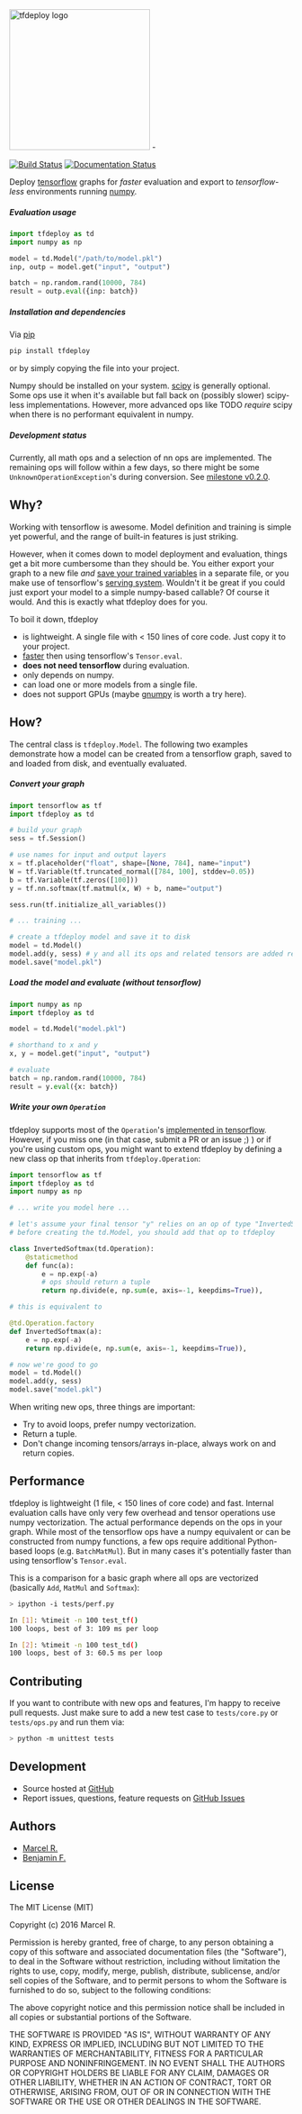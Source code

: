 <img src="https://raw.githubusercontent.com/riga/tfdeploy/master/logo.png" alt="tfdeploy logo" width="250"/>
-

[![Build Status](https://travis-ci.org/riga/tfdeploy.svg?branch=master)](https://travis-ci.org/riga/tfdeploy) [![Documentation Status](https://readthedocs.org/projects/tfdeploy/badge/?version=latest)](http://tfdeploy.readthedocs.org/en/latest/?badge=latest)

Deploy [tensorflow](https://www.tensorflow.org) graphs for *faster* evaluation and export to *tensorflow-less* environments running [numpy](http://www.numpy.org).


##### Evaluation usage

```python
import tfdeploy as td
import numpy as np

model = td.Model("/path/to/model.pkl")
inp, outp = model.get("input", "output")

batch = np.random.rand(10000, 784)
result = outp.eval({inp: batch})
```


##### Installation and dependencies

Via [pip](https://pypi.python.org/pypi/tfdeploy)

```bash
pip install tfdeploy
```

or by simply copying the file into your project.

Numpy should be installed on your system. [scipy](http://www.scipy.org/) is generally optional. Some ops use it when it's available but fall back on (possibly slower) scipy-less implementations. However, more advanced ops like TODO *require* scipy when there is no performant equivalent in numpy.


##### Development status

Currently, all math ops and a selection of nn ops are implemented. The remaining ops will follow within a few days, so there might be some  ``UnknownOperationException``'s during conversion. See [milestone v0.2.0](https://github.com/riga/tfdeploy/milestones/v0.2.0). 


## Why?

Working with tensorflow is awesome. Model definition and training is simple yet powerful, and the range of built-in features is just striking.

However, when it comes down to model deployment and evaluation, things get a bit more cumbersome than they should be. You either export your graph to a new file *and* [save your trained variables](https://www.tensorflow.org/versions/master/how_tos/variables/index.html#saving-variables) in a separate file, or you make use of tensorflow's [serving system](https://www.tensorflow.org/versions/master/tutorials/tfserve/index.html). Wouldn't it be great if you could just export your model to a simple numpy-based callable? Of course it would. And this is exactly what tfdeploy does for you.

To boil it down, tfdeploy

- is lightweight. A single file with < 150 lines of core code. Just copy it to your project.
- [faster](#performance) then using tensorflow's ``Tensor.eval``.
- **does not need tensorflow** during evaluation.
- only depends on numpy.
- can load one or more models from a single file.
- does not support GPUs (maybe [gnumpy](http://www.cs.toronto.edu/~tijmen/gnumpy.html) is worth a try here).


## How?

The central class is ``tfdeploy.Model``. The following two examples demonstrate how a model can be created from a tensorflow graph, saved to and loaded from disk, and eventually evaluated.

##### Convert your graph

```python
import tensorflow as tf
import tfdeploy as td

# build your graph
sess = tf.Session()

# use names for input and output layers
x = tf.placeholder("float", shape=[None, 784], name="input")
W = tf.Variable(tf.truncated_normal([784, 100], stddev=0.05))
b = tf.Variable(tf.zeros([100]))
y = tf.nn.softmax(tf.matmul(x, W) + b, name="output")

sess.run(tf.initialize_all_variables())

# ... training ...

# create a tfdeploy model and save it to disk
model = td.Model()
model.add(y, sess) # y and all its ops and related tensors are added recursively
model.save("model.pkl")
```

##### Load the model and evaluate (without tensorflow)

```python
import numpy as np
import tfdeploy as td

model = td.Model("model.pkl")

# shorthand to x and y
x, y = model.get("input", "output")

# evaluate
batch = np.random.rand(10000, 784)
result = y.eval({x: batch})
```

##### Write your own ``Operation``

tfdeploy supports most of the ``Operation``'s [implemented in tensorflow](https://www.tensorflow.org/versions/master/api_docs/python/math_ops.html). However, if you miss one (in that case, submit a PR or an issue ;) ) or if you're using custom ops, you might want to extend tfdeploy by defining a new class op that inherits from ``tfdeploy.Operation``:

```python
import tensorflow as tf
import tfdeploy as td
import numpy as np

# ... write you model here ...

# let's assume your final tensor "y" relies on an op of type "InvertedSoftmax"
# before creating the td.Model, you should add that op to tfdeploy

class InvertedSoftmax(td.Operation):
    @staticmethod
    def func(a):
        e = np.exp(-a)
        # ops should return a tuple
        return np.divide(e, np.sum(e, axis=-1, keepdims=True)),

# this is equivalent to

@td.Operation.factory
def InvertedSoftmax(a):
    e = np.exp(-a)
    return np.divide(e, np.sum(e, axis=-1, keepdims=True)),

# now we're good to go
model = td.Model()
model.add(y, sess)
model.save("model.pkl")
```

When writing new ops, three things are important:

- Try to avoid loops, prefer numpy vectorization.
- Return a tuple.
- Don't change incoming tensors/arrays in-place, always work on and return copies.


## Performance

tfdeploy is lightweight (1 file, < 150 lines of core code) and fast. Internal evaluation calls have only very few overhead and tensor operations use numpy vectorization. The actual performance depends on the ops in your graph. While most of the tensorflow ops have a numpy equivalent or can be constructed from numpy functions, a few ops require additional Python-based loops (e.g. ``BatchMatMul``). But in many cases it's potentially faster than using tensorflow's ``Tensor.eval``.

This is a comparison for a basic graph where all ops are vectorized (basically ``Add``, ``MatMul`` and ``Softmax``):

```bash
> ipython -i tests/perf.py

In [1]: %timeit -n 100 test_tf()
100 loops, best of 3: 109 ms per loop

In [2]: %timeit -n 100 test_td()
100 loops, best of 3: 60.5 ms per loop
```

## Contributing

If you want to contribute with new ops and features, I'm happy to receive pull requests. Just make sure to add a new test case to ``tests/core.py`` or ``tests/ops.py`` and run them via:

```bash
> python -m unittest tests
```


## Development

- Source hosted at [GitHub](https://github.com/riga/tfdeploy)
- Report issues, questions, feature requests on [GitHub Issues](https://github.com/riga/tfdeploy/issues)


## Authors

- [Marcel R.](https://github.com/riga)
- [Benjamin F.](https://github.com/bfis)


## License

The MIT License (MIT)

Copyright (c) 2016 Marcel R.

Permission is hereby granted, free of charge, to any person obtaining a copy
of this software and associated documentation files (the "Software"), to deal
in the Software without restriction, including without limitation the rights
to use, copy, modify, merge, publish, distribute, sublicense, and/or sell
copies of the Software, and to permit persons to whom the Software is
furnished to do so, subject to the following conditions:

The above copyright notice and this permission notice shall be included in all
copies or substantial portions of the Software.

THE SOFTWARE IS PROVIDED "AS IS", WITHOUT WARRANTY OF ANY KIND, EXPRESS OR
IMPLIED, INCLUDING BUT NOT LIMITED TO THE WARRANTIES OF MERCHANTABILITY,
FITNESS FOR A PARTICULAR PURPOSE AND NONINFRINGEMENT. IN NO EVENT SHALL THE
AUTHORS OR COPYRIGHT HOLDERS BE LIABLE FOR ANY CLAIM, DAMAGES OR OTHER
LIABILITY, WHETHER IN AN ACTION OF CONTRACT, TORT OR OTHERWISE, ARISING FROM,
OUT OF OR IN CONNECTION WITH THE SOFTWARE OR THE USE OR OTHER DEALINGS IN THE
SOFTWARE.
